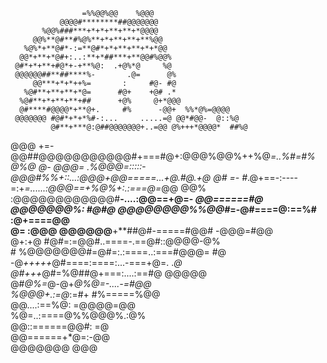                     =%%@@%@@    %@@@                       
               @@@@#********##@@@@@@@                      
           %@@%###***+*+*+**+**+*@@@@                      
         @@%**@#**#%@%**+*+**+**+**%@@                     
       %@%*+**@#*-:=**@#*+*+**+**+*+*@@                    
      @@*+**+*@#+:..:**+*##***+**@@#%@@%                   
     @#*+*+**+#@*+-+**%@:  .+@%*@     %@                   
     @@@@@@##**##****%-       .@=      @%                  
         @@***+*+*++%=       :     #@- #@                  
       %@#**+**+**+*@=      #@+    +@# .*                  
      %@#**+*+**+**+##      +@%     @+*@@@                 
      @#****#@@@@*+**@+.     #%      -@@+  %%*@%=@@@@      
     @@@@@@@ #@#*+*+*%#-:...     .....=@ @@*#@@-  @::%@    
             @#**+***@:@##@@@@@@@+..=@@ @%+++*@@@@*  ##%@  
 @@@   +=-@@##@@@@@@@@@@@#+===#@+:@@@%@@%++%@*=..%#=#%  @%@
@-  @@@=    .%@@@=:::::-@@@#%%+::...:@@@+@@=====...+@.#@.+@
@#    =-     #*.@+==-:----=:+*=......:@@@==+%@%+:.:===@=*@@
 @@%           :@@@@@@@@@@@@#**-....:@@==+@=- *@@======#@  
 @@@@@@@%:   #@#@  @@@@@@@@%%@@#*=-@#====@:==%# :@+====@@    
      @=  :@@@      @@@@@@**+**##@#-=====#@@#   -@@@=#@@   
      @+:+@             #@#=:=@@#..====-.==@#::@@@@-@%     
        #          %@@@@@@@#=@#=:.:====..:===#@@@=   #@    
                  -@*+++++*@#====:====:...-===+@=. .*@     
                   @#+++*@#=%@##@+===:....:==#@ @@@@@      
                    @#*@%=*@-@+*@%@=-....-=#@@             
                  %@@@+.:=@*:=#+  #%=====%@@               
                  @@....:==%@:   =@@@@=@@                  
                   %@=..:====@%%@@@%.:@%                   
                     @@::======@@#:   =@                   
                       @@======+*@=:-@@                    
                         @@@@@@@  @@@                      
